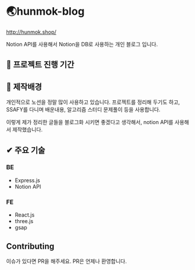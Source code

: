 # 🌏hunmok-blog

http://hunmok.shop/

Notion API를 사용해서 Notion을 DB로 사용하는 개인 블로그 입니다.


## 💜 프로젝트 진행 기간

## 🎵 제작배경
개인적으로 노션을 정말 많이 사용하고 있습니다. 프로젝트를 정리해 두기도 하고, SSAFY를 다니며 배운내용, 알고리즘 스터디 문제풀이 등을 사용합니다. 

이렇게 제가 정리한 글들을 블로그화 시키면 좋겠다고 생각해서, notion API를 사용해서 제작했습니다.

## ✔ 주요 기술

### BE
- Express.js
- Notion API

### FE
- React.js
- three.js
- gsap

## Contributing
이슈가 있다면 PR을 해주세요. PR은 언제나 환영합니다.

